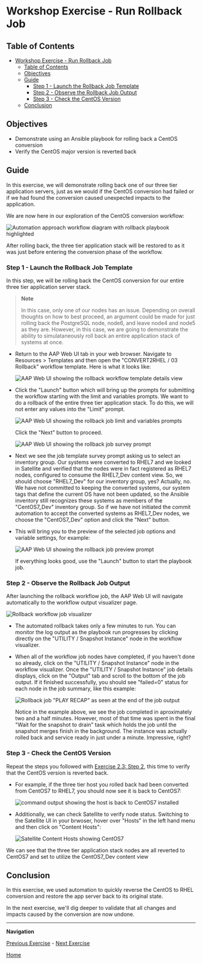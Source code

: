 # Workshop Exercise - Run Rollback Job

## Table of Contents

- [Workshop Exercise - Run Rollback Job](#workshop-exercise---run-rollback-job)
  - [Table of Contents](#table-of-contents)
  - [Objectives](#objectives)
  - [Guide](#guide)
    - [Step 1 - Launch the Rollback Job Template](#step-1---launch-the-rollback-job-template)
    - [Step 2 - Observe the Rollback Job Output](#step-2---observe-the-rollback-job-output)
    - [Step 3 - Check the CentOS Version](#step-3---check-the-centos-version)
  - [Conclusion](#conclusion)

## Objectives

* Demonstrate using an Ansible playbook for rolling back a CentOS conversion
* Verify the CentOS major version is reverted back

## Guide

In this exercise, we will demonstrate rolling back one of our three tier application servers, just as we would if the CentOS conversion had failed or if we had found the conversion caused unexpected impacts to the application.

We are now here in our exploration of the CentOS conversion workflow:

![Automation approach workflow diagram with rollback playbook highlighted](images/conversion-workflow-hl-rollback.png)

After rolling back, the three tier application stack will be restored to as it was just before entering the conversion phase of the workflow.

### Step 1 - Launch the Rollback Job Template

In this step, we will be rolling back the CentOS conversion for our entire three tier application server stack.

> **Note**
>
> In this case, only one of our nodes has an issue. Depending on overall thoughts on how to best proceed, an argument could be made for just rolling back the PostgreSQL node, node6, and leave node4 and node5 as they are. However, in this case, we are going to demonstrate the ability to simulataneously roll back an entire application stack of systems at once.

- Return to the AAP Web UI tab in your web browser. Navigate to Resources > Templates and then open the "CONVERT2RHEL / 03 Rollback" workflow template. Here is what it looks like:

  ![AAP Web UI showing the rollback workflow template details view](images/rollback_template.png)

- Click the "Launch" button which will bring up the prompts for submitting the workflow starting with the limit and variables prompts. We want to do a rollback of the entire three tier application stack. To do this, we will not enter any values into the "Limit" prompt.

  ![AAP Web UI showing the rollback job limit and variables prompts](images/rollback_prompts.png)

  Click the "Next" button to proceed.

  ![AAP Web UI showing the rollback job survey prompt](images/rollback_survey.png)

- Next we see the job template survey prompt asking us to select an inventory group. Our systems were converted to RHEL7 and we looked in Satellite and verified that the nodes were in fact registered as RHEL7 nodes, configured to consume the RHEL7_Dev content view. So, we should choose "RHEL7_Dev" for our inventory group, yes? Actually, no. We have not committed to keeping the converted systems, our system tags that define the current OS have not been updated, so the Ansible inventory still recognizes these systems as members of the "CentOS7_Dev" inventory group. So if we have not initiated the commit automation to accept the converted systems as RHEL7_Dev nodes, we choose the "CentOS7_Dev" option and click the "Next" button.

- This will bring you to the preview of the selected job options and variable settings, for example:

  ![AAP Web UI showing the rollback job preview prompt](images/rollback_preview.png)

  If everything looks good, use the "Launch" button to start the playbook job.

### Step 2 - Observe the Rollback Job Output

After launching the rollback workflow job, the AAP Web UI will navigate automatically to the workflow output visualizer page.

  ![Rollback workflow job visualizer](images/rollback_workflow_job_visual.png)

- The automated rollback takes only a few minutes to run. You can monitor the log output as the playbook run progresses by clicking directly on the "UTILITY / Snapshot Instance" node in the workflow visualizer.

- When all of the workflow job nodes have completed, if you haven't done so already, click on the "UTILITY / Snapshot Instance" node in the workflow visualizer. Once the "UTILITY / Snapshot Instance" job details displays, click on the "Output" tab and scroll to the bottom of the job output. If it finished successfully, you should see "failed=0" status for each node in the job summary, like this example:

  ![Rollback job "PLAY RECAP" as seen at the end of the job output](images/rollback_job_recap.png)

  Notice in the example above, we see the job completed in aproximately two and a half minutes. However, most of that time was spent in the final "Wait for the snapshot to drain" task which holds the job until the snapshot merges finish in the background. The instance was actually rolled back and service ready in just under a minute. Impressive, right?

### Step 3 - Check the CentOS Version

Repeat the steps you followed with [Exercise 2.3: Step 2](../2.3-check-upg/README.md#step-2---verify-the-hosts-are-converted-to-next-rhel-version), this time to verify that the CentOS version is reverted back.

- For example, if the three tier host you rolled back had been converted from CentOS7 to RHEL7, you should now see it is back to CentOS7:

  ![command output showing the host is back to CentOS7 installed](images/commands_after_rollback.png)

- Additionally, we can check Satellite to verify node status. Switching to the Satellite UI in your brwoser, hover over "Hosts" in the left hand menu and then click on "Content Hosts":

  ![Satellite Content Hosts showing CentOS7](images/rollback_satellite_content_hosts.png)

We can see that the three tier application stack nodes are all reverted to CentOS7 and set to utilize the CentOS7_Dev content view

## Conclusion

In this exercise, we used automation to quickly reverse the CentOS to RHEL conversion and restore the app server back to its original state.

In the next exercise, we'll dig deeper to validate that all changes and impacts caused by the conversion are now undone.

---

**Navigation**

[Previous Exercise](../3.1-error-condition/README.md) - [Next Exercise](../3.3-check-undo/README.md)

[Home](../README.md)
